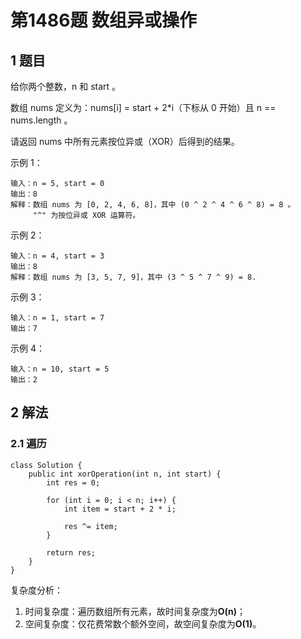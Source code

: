 # 第1486题 数组异或操作

## 1 题目

给你两个整数，n 和 start 。

数组 nums 定义为：nums[i] = start + 2*i（下标从 0 开始）且 n == nums.length 。

请返回 nums 中所有元素按位异或（XOR）后得到的结果。

示例 1：

```
输入：n = 5, start = 0
输出：8
解释：数组 nums 为 [0, 2, 4, 6, 8]，其中 (0 ^ 2 ^ 4 ^ 6 ^ 8) = 8 。
     "^" 为按位异或 XOR 运算符。
```

示例 2：

```
输入：n = 4, start = 3
输出：8
解释：数组 nums 为 [3, 5, 7, 9]，其中 (3 ^ 5 ^ 7 ^ 9) = 8.
```

示例 3：

```
输入：n = 1, start = 7
输出：7
```

示例 4：

```
输入：n = 10, start = 5
输出：2
```

## 2 解法

### 2.1 遍历

```
class Solution {
    public int xorOperation(int n, int start) {
        int res = 0;

        for (int i = 0; i < n; i++) {
            int item = start + 2 * i;

            res ^= item;
        }

        return res;
    }
}
```

复杂度分析：

1. 时间复杂度：遍历数组所有元素，故时间复杂度为**O(n)**；
2. 空间复杂度：仅花费常数个额外空间，故空间复杂度为**O(1)**。



